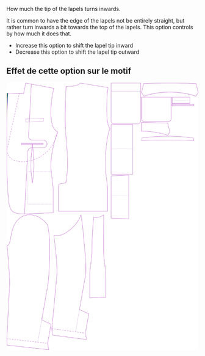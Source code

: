 
How much the tip of the lapels turns inwards.

It is common to have the edge of the lapels not be entirely straight, but rather turn inwards a bit towards the top of the lapels. This option controls by how much it does that.

- Increase this option to shift the lapel tip inward
- Decrease this option to shift the lapel tip outward


## Effet de cette option sur le motif
![This image shows the effect of this option by superimposing several variants that have a different value for this option](jaeger_lapelreduction_sample.svg "Effect of this option on the pattern")
